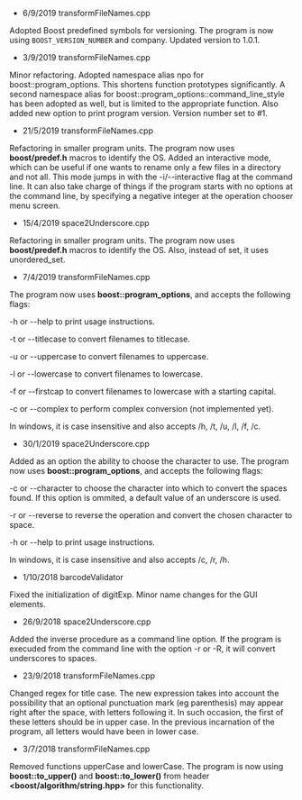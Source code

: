 * 6/9/2019 transformFileNames.cpp

Adopted Boost predefined symbols for versioning. The program is now using `BOOST_VERSION_NUMBER` and company. Updated version to 1.0.1.


* 3/9/2019 transformFileNames.cpp

Minor refactoring. Adopted namespace alias npo for boost::program_options. This shortens function prototypes significantly.
A second namespace alias for boost::program_options::command_line_style has been adopted as well, but is limited to the appropriate function.
Also added new option to print program version. Version number set to #1.


* 21/5/2019 transformFileNames.cpp

Refactoring in smaller program units. The program now uses __boost/predef.h__ macros to identify the OS.
Added an interactive mode, which can be useful if one wants to rename only a few files in a directory and not all.
This mode jumps in with the -i/--interactive flag at the command line. It can also take charge of things if the program
starts with no options at the command line, by specifying a negative integer at the operation chooser menu screen.


* 15/4/2019 space2Underscore.cpp

Refactoring in smaller program units. The program now uses __boost/predef.h__ macros to identify the OS.
Also, instead of set, it uses unordered_set.


* 7/4/2019 transformFileNames.cpp

The program now uses __boost::program_options__, and accepts the following flags:

-h or --help to print usage instructions.

-t or --titlecase to convert filenames to titlecase.

-u or --uppercase to convert filenames to uppercase.

-l or --lowercase to convert filenames to lowercase.

-f or --firstcap to convert filenames to lowercase with a starting capital.

-c or --complex to perform complex conversion (not implemented yet).

In windows, it is case insensitive and also accepts /h, /t, /u, /l, /f, /c.


* 30/1/2019 space2Underscore.cpp

Added as an option the ability to choose the character to use. The program now
uses __boost::program_options__, and accepts the following flags:

-c or --character to choose the character into which to convert the spaces found.
If this option is ommited, a default value of an underscore is used.

-r or --reverse to reverse the operation and convert the chosen character to space.

-h or --help to print usage instructions.

In windows, it is case insensitive and also accepts /c, /r, /h.


* 1/10/2018 barcodeValidator

Fixed the initialization of digitExp. Minor name changes for the GUI elements.


* 26/9/2018 space2Underscore.cpp

Added the inverse procedure as a command line option. If the program is
execuded from the command line with the option -r or -R, it will convert
underscores to spaces.


* 23/9/2018 transformFileNames.cpp

Changed regex for title case. The new expression takes into account the possibility
that an optional punctuation mark (eg parenthesis) may appear right after the space,
with letters following it. In such occasion, the first of these letters should be in
upper case. In the previous incarnation of the program, all letters would have
been in lower case.


* 3/7/2018	transformFileNames.cpp

Removed functions upperCase and lowerCase. The program is now using __boost::to_upper()__
and __boost::to_lower()__ from header **<boost/algorithm/string.hpp>** for this functionality.
